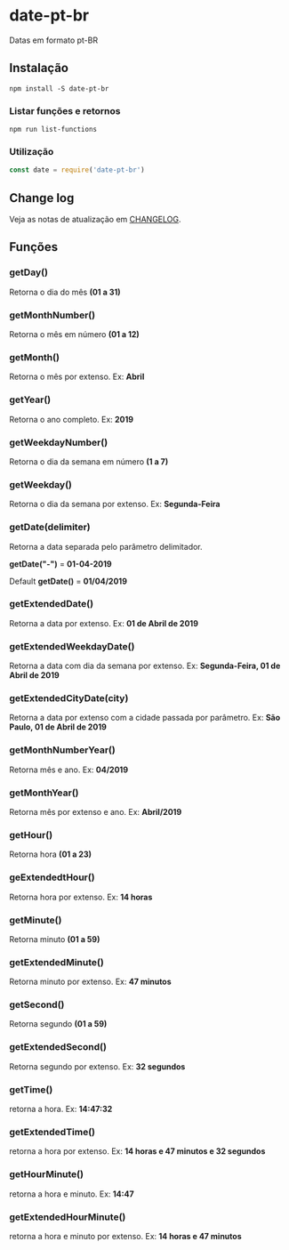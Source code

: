 # date-pt-br

Datas em formato pt-BR

## Instalação

`npm install -S date-pt-br`

### Listar funções e retornos

`npm run list-functions`

### Utilização

```javascript
const date = require('date-pt-br')
```

## Change log

Veja as notas de atualização em [CHANGELOG](https://github.com/victorgianvechio/date-pt-br/blob/master/README.md).

## Funções

### getDay()

Retorna o dia do mês **(01 a 31)**

### getMonthNumber()

Retorna o mês em número **(01 a 12)**

### getMonth()

Retorna o mês por extenso. Ex: **Abril**

### getYear()

Retorna o ano completo. Ex: **2019**

### getWeekdayNumber()

Retorna o dia da semana em número **(1 a 7)**

### getWeekday()

Retorna o dia da semana por extenso. Ex: **Segunda-Feira**

### getDate(delimiter)

Retorna a data separada pelo parâmetro delimitador.

**getDate("-")** = **01-04-2019**

Default **getDate()** = **01/04/2019**

### getExtendedDate()

Retorna a data por extenso. Ex: **01 de Abril de 2019**

### getExtendedWeekdayDate()

Retorna a data com dia da semana por extenso. Ex: **Segunda-Feira, 01 de Abril de 2019**

### getExtendedCityDate(city)

Retorna a data por extenso com a cidade passada por parâmetro. Ex: **São Paulo, 01 de Abril de 2019**

### getMonthNumberYear()

Retorna mês e ano. Ex: **04/2019**

### getMonthYear()

Retorna mês por extenso e ano. Ex: **Abril/2019**

### getHour()

Retorna hora **(01 a 23)**

### geExtendedtHour()

Retorna hora por extenso. Ex: **14 horas**

### getMinute()

Retorna minuto **(01 a 59)**

### getExtendedMinute()

Retorna minuto por extenso. Ex: **47 minutos**

### getSecond()

Retorna segundo **(01 a 59)**

### getExtendedSecond()

Retorna segundo por extenso. Ex: **32 segundos**

### getTime()

retorna a hora. Ex: **14:47:32**

### getExtendedTime()

retorna a hora por extenso. Ex: **14 horas e 47 minutos e 32 segundos**

### getHourMinute()

retorna a hora e minuto. Ex: **14:47**

### getExtendedHourMinute()

retorna a hora e minuto por extenso. Ex: **14 horas e 47 minutos**
